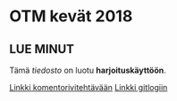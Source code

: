 # OTM kevät 2018
## LUE MINUT

Tämä *tiedosto* on luotu **harjoituskäyttöön**.

[Linkki komentorivitehtävään](https://github.com/jmaattanen/otm-harjoitustyo/blob/master/laskarit/viikko1/gitlog.txt)
[Linkki gitlogiin](https://github.com/jmaattanen/otm-harjoitustyo/blob/master/laskarit/viikko1/gitlog.txt)
